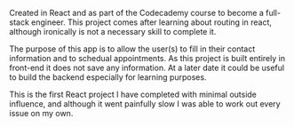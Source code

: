 Created in React and as part of the Codecademy course to become a full-stack engineer.
This project comes after learning about routing in react, although ironically is not a necessary skill to complete it.

The purpose of this app is to allow the user(s) to fill in their contact information and to schedual appointments. As this
project is built entirely in front-end it does not save any information. At a later date it could be useful to build the 
backend especially for learning purposes.

This is the first React project I have completed with minimal outside influence, and although it went painfully slow I was
able to work out every issue on my own.
